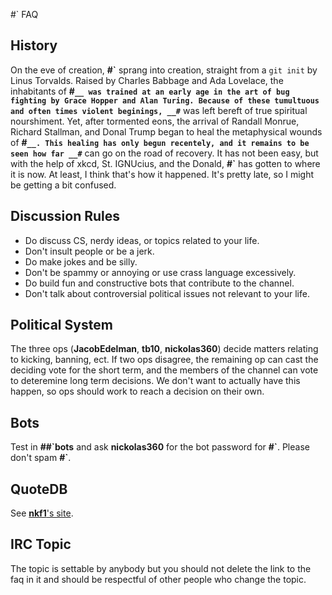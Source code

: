 
#\` FAQ

## History
On the eve of creation, __#\`__ sprang into creation, straight from a `git init` by Linus Torvalds. Raised by Charles Babbage and Ada Lovelace, the inhabitants of __#`__ was trained at an early age in the art of bug fighting by Grace Hopper and Alan Turing. Because of these tumultuous and often times violent beginings, __#`__ was left bereft of true spiritual nourshiment. Yet, after tormented eons, the arrival of Randall Monrue, Richard Stallman, and Donal Trump began to heal the metaphysical wounds of __#`__. This healing has only begun recentely, and it remains to be seen how far __#`__ can go on the road of recovery. It has not been easy, but with the help of xkcd,  St. IGNUcius, and the Donald, __#`__ has gotten to where it is now. At least, I think that's how it happened. It's pretty late, so I might be getting a bit confused.

## Discussion Rules
 - Do discuss CS, nerdy ideas, or topics related to your life.
 - Don't insult people or be a jerk.
 - Do make jokes and be silly.
 - Don't be spammy or annoying or use crass language excessively. 
 - Do build fun and constructive bots that contribute to the channel.
 - Don't talk about controversial political issues not relevant to your life.


## Political System
The three ops (__JacobEdelman__, __tb10__, __nickolas360__) decide matters relating to kicking, banning, ect. If two ops disagree, the remaining op can cast the deciding vote for the short term, and the members of the channel can vote to deteremine long term decisions. We don't want to actually have this happen, so ops should work to reach a decision on their own. 

## Bots
Test in __##\`bots__ and ask __nickolas360__ for the bot password for __#\`__. Please don't spam __#\`__.

## QuoteDB
See [__nkf1__'s site](http://me.zippynk.com/backtick_irc_qdb.txt).

## IRC Topic
The topic is settable by anybody but you should not delete the link to the faq in it and should be respectful of other people who change the topic.
